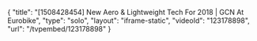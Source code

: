 {
    "title": "[1508428454] New Aero & Lightweight Tech For 2018 | GCN At Eurobike",
    "type": "solo",
    "layout": "iframe-static",
    "videoId": "123178898",
    "url": "\/tvpembed\/123178898"
}